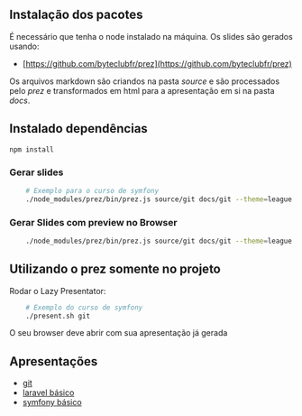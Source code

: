 ## Instalação dos pacotes

É necessário que tenha o node instalado na máquina.
Os slides são gerados usando:
 
 - [https://github.com/byteclubfr/prez](https://github.com/byteclubfr/prez)

Os arquivos markdown são criandos na pasta *source* e são processados
pelo *prez* e transformados em html para a apresentação em si na pasta *docs*.

## Instalado dependências

`npm install`

### Gerar slides

```bash
    # Exemplo para o curso de symfony
    ./node_modules/prez/bin/prez.js source/git docs/git --theme=league
```

### Gerar Slides com preview no Browser

```bash
    ./node_modules/prez/bin/prez.js source/git docs/git --theme=league --watch --serve
```

## Utilizando o prez somente no projeto

Rodar o Lazy Presentator:

```bash
    # Exemplo do curso de symfony
    ./present.sh git
```

O seu browser deve abrir com sua apresentação já gerada

## Apresentações

 - [git](https://uspdev.github.io/slides/git/)
 - [laravel básico](https://uspdev.github.io/slides/laravel_basico/)
 - [symfony básico](https://uspdev.github.io/slides/symfony_basico/)
